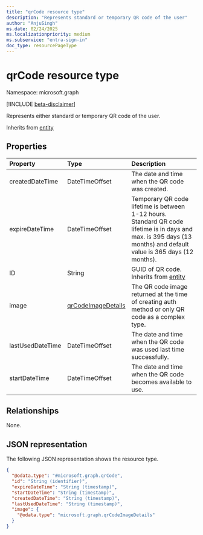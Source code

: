 ```yaml
---
title: "qrCode resource type"
description: "Represents standard or temporary QR code of the user"
author: "AnjuSingh"
ms.date: 02/24/2025
ms.localizationpriority: medium
ms.subservice: "entra-sign-in"
doc_type: resourcePageType
---
```


# qrCode resource type

Namespace: microsoft.graph

[!INCLUDE [beta-disclaimer](../../includes/beta-disclaimer.md)]

Represents either standard or temporary QR code of the user.

Inherits from [entity](../resources/entity.md)

<!--
## Methods
|Method|Return type|Description|
|:---|:---|:---|
|[Create](../api/qrcodepinauthenticationmethod-patch-standardqrcode.md)|[qrCode](../resources/qrcode.md)|Create a new qrCode object.|
|[Get](../api/qrcode-get.md)|[qrCode](../resources/qrcode.md)|Read the properties and relationships of a qrCode object.|
|[Update](../api/qrcode-update.md)|[qrCode](../resources/qrcode.md)|Update the properties of a qrCode object.|
|[Delete](../api/qrcodepinauthenticationmethod-delete-standardqrcode.md)|None|Delete a qrCode object.|
-->
## Properties
|Property|Type|Description|
|:---|:---|:---|
|createdDateTime|DateTimeOffset|The date and time when the QR code was created.|
|expireDateTime|DateTimeOffset|Temporary QR code lifetime is between 1-12 hours. Standard QR code lifetime is in days and max. is 395 days (13 months) and default value is 365 days (12 months).|
|ID|String|GUID of QR code. Inherits from [entity](../resources/entity.md)|
|image|[qrCodeImageDetails](../resources/qrcodeimagedetails.md)|The QR code image returned at the time of creating auth method or only QR code as a complex type.|
|lastUsedDateTime|DateTimeOffset|The date and time when the QR code was used last time successfully.|
|startDateTime|DateTimeOffset|The date and time when the QR code becomes available to use.|

## Relationships
None.

## JSON representation
The following JSON representation shows the resource type.
<!-- {
  "blockType": "resource",
  "keyProperty": "id",
  "@odata.type": "microsoft.graph.qrCode",
  "openType": false
}
-->
``` json
{
  "@odata.type": "#microsoft.graph.qrCode",
  "id": "String (identifier)",
  "expireDateTime": "String (timestamp)",
  "startDateTime": "String (timestamp)",
  "createdDateTime": "String (timestamp)",
  "lastUsedDateTime": "String (timestamp)",
  "image": {
    "@odata.type": "microsoft.graph.qrCodeImageDetails"
  }
}
```

